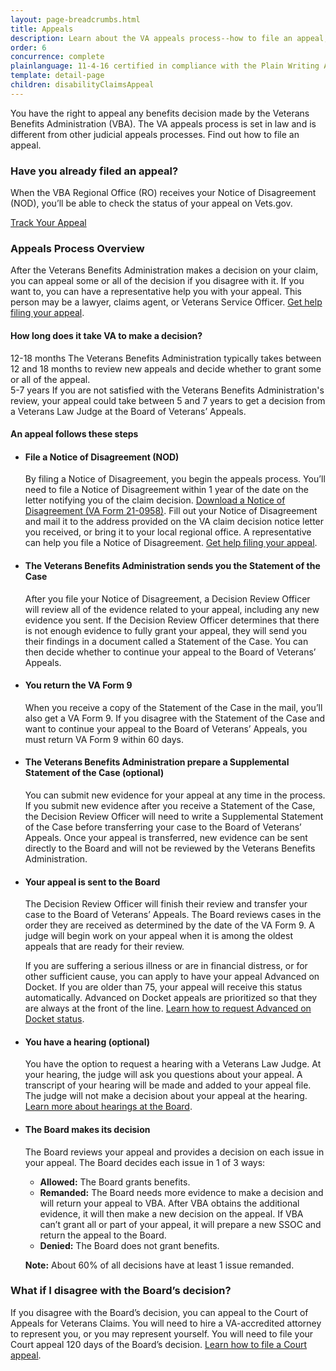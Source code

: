 ```yaml
---
layout: page-breadcrumbs.html
title: Appeals
description: Learn about the VA appeals process--how to file an appeal, the average wait time for a decision, and how to track the status of your appeal.
order: 6
concurrence: complete
plainlanguage: 11-4-16 certified in compliance with the Plain Writing Act
template: detail-page
children: disabilityClaimsAppeal
---
```


<div class="va-introtext">
You have the right to appeal any benefits decision made by the Veterans Benefits Administration (VBA). The VA appeals process is set in law and is different from other judicial appeals processes. Find out how to file an appeal.
</div>

<div class="feature" markdown="0">

### Have you already filed an appeal?

When the VBA Regional Office (RO) receives your Notice of Disagreement (NOD), you’ll be able to check the status of your appeal on Vets.gov.

<a class="usa-button-primary" href="/track-claims">Track Your Appeal</a>
</div>

<h3>Appeals Process Overview</h3>
<p>
After the Veterans Benefits Administration makes a decision on your claim, you can appeal some or all of the decision if you disagree with it. If you want to, you can have a representative help you with your appeal. This person may be a lawyer, claims agent, or Veterans Service Officer. <a href="/disability-benefits/apply/help/">Get help filing your appeal</a>.
</p>

<span id="days-to-complete-claim"></span>
#### How long does it take VA to make a decision?

<div class="card information" markdown="0">
<span class="number">12-18 months</span>
<span class="description">The Veterans Benefits Administration typically takes between 12 and 18 months to review new appeals and decide whether to grant some or all of the appeal.</span>
</div>

<div class="card information" markdown="0">
<span class="number">5-7 years</span>
<span class="description">If you are not satisfied with the Veterans Benefits Administration's review, your appeal could take between 5 and 7 years to get a decision from a Veterans Law Judge at the Board of Veterans’ Appeals.</span>
</div>

<h4>An appeal follows these steps</h4>

<ul class="vertical-list-group more-bottom-cushion">
  <li class="list-group-item">
    <div>
      <h4>File a Notice of Disagreement (NOD)</h4>
      <p>
      By filing a Notice of Disagreement, you begin the appeals process. You’ll need to file a Notice of Disagreement within 1 year of the date on the letter notifying you of the claim decision. <a href="https://www.vba.va.gov/pubs/forms/VBA-21-0958-ARE.pdf">Download a Notice of Disagreement (VA Form 21-0958)</a>. Fill out your Notice of Disagreement and mail it to the address provided on the VA claim decision notice letter you received, or bring it to your local regional office. A representative can help you file a Notice of Disagreement. <a href="/disability-benefits/apply/help/index.html">Get help filing your appeal</a>.
      </p>
    </div>
  </li>
  <li class="list-group-item">
    <h4>The Veterans Benefits Administration sends you the Statement of the Case</h4>
    <p>
      After you file your Notice of Disagreement, a Decision Review Officer will review all of the evidence related to your appeal, including any new evidence you sent. If the Decision Review Officer determines that there is not enough evidence to fully grant your appeal, they will send you their findings in a document called a Statement of the Case. You can then decide whether to continue your appeal to the Board of Veterans’ Appeals.
    </p>
  </li>
  <li class="list-group-item">
    <h4>You return the VA Form 9</h4>
    <p>
      When you receive a copy of the Statement of the Case in the mail, you’ll also get a VA Form 9. If you disagree with the Statement of the Case and want to continue your appeal to the Board of Veterans’ Appeals, you must return VA Form 9 within 60 days.
    </p>
  </li>
  <li class="list-group-item">
    <h4>The Veterans Benefits Administration prepare a Supplemental Statement of the Case (optional)</h4>
    <p>
      You can submit new evidence for your appeal at any time in the process. If you submit new evidence after you receive a Statement of the Case, the Decision Review Officer will need to write a Supplemental Statement of the Case before transferring your case to the Board of Veterans’ Appeals. Once your appeal is transferred, new evidence can be sent directly to the Board and will not be reviewed by the Veterans Benefits Administration.
    </p>
  </li>
  <li class="list-group-item">
    <h4>Your appeal is sent to the Board</h4>
    <p>
    The Decision Review Officer will finish their review and transfer your case to the Board of Veterans’ Appeals. The Board reviews cases in the order they are received as determined by the date of the VA Form 9. A judge will begin work on your appeal when it is among the oldest appeals that are ready for their review.
    </p>
    <p>
    If you are suffering a serious illness or are in financial distress, or for other sufficient cause, you can apply to have your appeal Advanced on Docket. If you are older than 75, your appeal will receive this status automatically. Advanced on Docket appeals are prioritized so that they are always at the front of the line. <a href="/disability-benefits/claims-appeal/request-a-priority-review/">Learn how to request Advanced on Docket status</a>.
    </p>
  </li>
  <li class="list-group-item">
    <h4>You have a hearing (optional)</h4>
    <p>
      You have the option to request a hearing with a Veterans Law Judge. At your hearing, the judge will ask you questions about your appeal. A transcript of your hearing will be made and added to your appeal file. The judge will not make a decision about your appeal at the hearing. <a href="/disability-benefits/claims-appeal/hearings/">Learn more about hearings at the Board</a>.
    </p>
  </li>
  <li class="list-group-item">
    <h4>The Board makes its decision</h4>
    <p>
      The Board reviews your appeal and provides a decision on each issue in your appeal. The Board decides each issue in 1 of 3 ways:
    </p>
    <ul>
      <li><strong>Allowed:</strong> The Board grants benefits.</li>
      <li><strong>Remanded:</strong> The Board needs more evidence to make a decision and will return your appeal to VBA. After VBA obtains the additional evidence, it will then make a new decision on the appeal. If VBA can’t grant all or part of your appeal, it will prepare a new SSOC and return the appeal to the Board.</li>
      <li><strong>Denied:</strong> The Board does not grant benefits.</li>
    </ul>
    <p><strong>Note:</strong> About 60% of all decisions have at least 1 issue remanded.</p>
  </li>
</ul>

### What if I disagree with the Board’s decision?

If you disagree with the Board’s decision, you can appeal to the Court of Appeals for Veterans Claims. You will need to hire a VA-accredited attorney to represent you, or you may represent yourself. You will need to file your Court appeal 120 days of the Board’s decision.
[Learn how to file a Court appeal](https://www.uscourts.cavc.gov/appeal.php).


<script src="https://standards.usa.gov/assets/js/vendor/uswds.min.js" type="text/javascript"></script>

<!--- TODO: find a proper place to import USWDS JS for static pages -->
